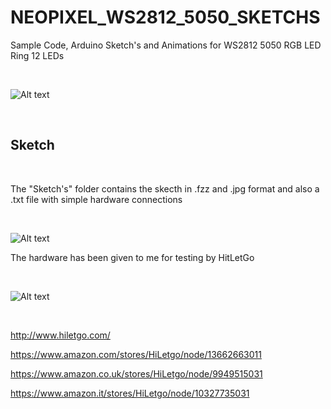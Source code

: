 # NEOPIXEL_WS2812_5050_SKETCHS

Sample Code, Arduino Sketch's and Animations for WS2812 5050 RGB LED Ring 12 LEDs 

</BR>

 ![Alt text](https://raw.githubusercontent.com/JonnyBanana/NEOPIXEL_WS2812_5050_SKETCHS/master/img/GIF.gif)
 
 </BR>
 
 
 <h2>Sketch</h2>
 
 </BR>
 
 The "Sketch's" folder contains the skecth in .fzz and .jpg format and also a .txt file with simple hardware connections
 
 </BR>
 
 
 ![Alt text]( https://raw.githubusercontent.com/JonnyBanana/NEOPIXEL_WS2812_5050_SKETCHS/master/Sketch's/SKETCH.JPG)
 
 


 
The hardware has been given to me for testing by HitLetGo

</BR>

  ![Alt text](https://raw.githubusercontent.com/JonnyBanana/NEOPIXEL_WS2812_5050_SKETCHS/master/img/HiLetG.png)

</BR>

 http://www.hiletgo.com/
 
 https://www.amazon.com/stores/HiLetgo/node/13662663011
 
 https://www.amazon.co.uk/stores/HiLetgo/node/9949515031
 
 https://www.amazon.it/stores/HiLetgo/node/10327735031

</BR>

